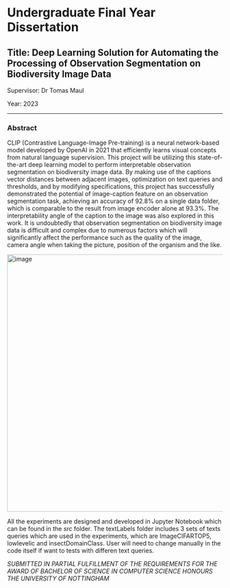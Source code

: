 # Undergraduate Final Year Dissertation 
## Title: Deep Learning Solution for Automating the Processing of Observation Segmentation on Biodiversity Image Data
Supervisor: Dr Tomas Maul

Year: 2023

***
### Abstract

CLIP (Contrastive Language-Image Pre-training) is a neural network-based model developed by OpenAI in 2021 that efficiently learns visual concepts from natural language supervision. This project will be utilizing this state-of-the-art deep learning model to perform interpretable observation segmentation on biodiversity image data. By making use of the captions vector distances between adjacent images, optimization on text queries and thresholds, and by modifying specifications, this project has successfully demonstrated the potential of image-caption feature on an observation segmentation task, achieving an accuracy of 92.8% on a single data folder, which is comparable to the result from image encoder alone at 93.3%. The interpretability angle of the caption to the image was also explored in this work. It is undoubtedly that observation segmentation on biodiversity image data is difficult and complex due to numerous factors which will significantly affect the performance such as the quality of the image, camera angle when taking the picture, position of the organism and the like.

<img src="https://github.com/justin-sem/ug_fyd_observation_segmentation/assets/93218385/af14444c-2a71-4f18-b906-030d8ecb02a2" alt="image" width="600"/>

All the experiments are designed and developed in Jupyter Notebook which can be found in the *src* folder.
The textLabels folder includes 3 sets of texts queries which are used in the experiments, which are ImageCIFARTOP5, lowlevelic and insectDomainClass. User will need to change manually in the code itself if want to tests with differen text queries.

*SUBMITTED IN PARTIAL FULFILLMENT OF THE REQUIREMENTS FOR THE AWARD OF BACHELOR OF SCIENCE IN COMPUTER SCIENCE HONOURS THE UNIVERSITY OF NOTTINGHAM*

